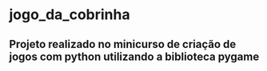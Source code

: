 # jogo_da_cobrinha
## Projeto realizado no minicurso de criação de jogos com python utilizando a biblioteca pygame
